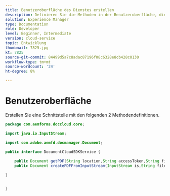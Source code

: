 ```yaml
---
title: Benutzeroberfläche des Dienstes erstellen
description: Definieren Sie die Methoden in der Benutzeroberfläche, die Sie bereitstellen möchten
solution: Experience Manager
type: Documentation
role: Developer
level: Beginner, Intermediate
version: cloud-service
topic: Entwicklung
thumbnail: 7825.jpg
kt: 7825
source-git-commit: 84499d5a7c8adac87196f08c6328e8cb428c0130
workflow-type: tm+mt
source-wordcount: '24'
ht-degree: 8%

---
```


# Benutzeroberfläche

Erstellen Sie eine Schnittstelle mit den folgenden 2 Methodendefinitionen.

```java
package com.aemforms.doccloud.core;

import java.io.InputStream;

import com.adobe.aemfd.docmanager.Document;

public interface DocumentCloudSDKService {
	
	public Document getPDF(String location,String accessToken,String fileName);
	public Document createPDFFromInputStream(InputStream is,String fileName);

}


}
```
